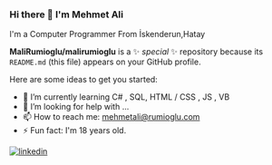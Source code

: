 ### Hi there 👋 I'm Mehmet Ali
I'm a Computer Programmer From İskenderun,Hatay

**MaliRumioglu/malirumioglu** is a ✨ _special_ ✨ repository because its `README.md` (this file) appears on your GitHub profile.

Here are some ideas to get you started:

- 🌱 I’m currently learning C# , SQL, HTML / CSS , JS , VB
- 🤔 I’m looking for help with ...
- 📫 How to reach me: mehmetali@rumioglu.com
- ⚡ Fun fact: I'm 18 years old.

[![linkedin](https://img.shields.io/badge/Linkedin-000000?style=for-the-badge&logo=Linkedin&logoColor=white)](https://www.linkedin.com/in/mehmet-ali-rumio%C4%9Flu-434505214/)

